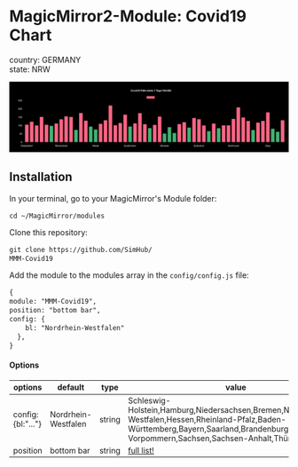 # MagicMirror2-Module: Covid19 Chart

country: GERMANY  
state: NRW

<img src="./chart.png" alt="chart">

## Installation

In your terminal, go to your MagicMirror's Module folder:

```
cd ~/MagicMirror/modules
```

Clone this repository:

```
git clone https://github.com/SimHub/
MMM-Covid19
```

Add the module to the modules array in the `config/config.js` file:

```
{
module: "MMM-Covid19",
position: "bottom bar",
config: {
	bl: "Nordrhein-Westfalen"
  },
}
```

#### Options

| options           | default             | type   | value                                                                                                                                                                                                   |
| ----------------- | ------------------- | ------ | ------------------------------------------------------------------------------------------------------------------------------------------------------------------------------------------------------- |
| config:{bl:"..."} | Nordrhein-Westfalen | string | Schleswig-Holstein,Hamburg,Niedersachsen,Bremen,Nordrhein-Westfalen,Hessen,Rheinland-Pfalz,Baden-Württemberg,Bayern,Saarland,Brandenburg,Mecklenburg-Vorpommern,Sachsen,Sachsen-Anhalt,Thüringen,Berlin |
| position          | bottom bar          | string | [full list!](https://docs.magicmirror.builders/modules/configuration.html)                                                                                                                              |
